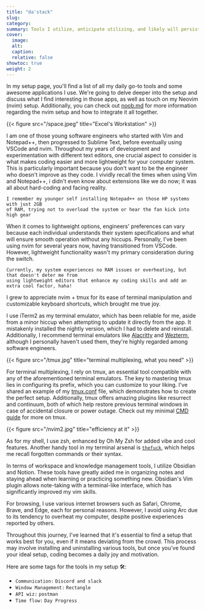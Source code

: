 ```yaml
---
title: "da'stack"
slug:
category:
summary: Tools I utilize, anticipate utilizing, and likely will persist in utilizing
cover:
  image:
  alt:
  caption:
  relative: false
showtoc: true
weight: 2
---
```


In my setup page, you'll find a list of all my daily go-to tools and some awesome applications I use. We're going to delve deeper into the setup and discuss what I find interesting in those apps, as well as touch on my Neovim (nvim) setup. Additionally, you can check out [noob.md](/journal/regarding_nvim/) for more information regarding the nvim setup and how to integrate it all together.


{{< figure src="/space.jpeg" title="Excel's Workstation"  >}}

I am one of those young software engineers who started with Vim and Notepad++, then progressed to Sublime Text, before eventually using VSCode and nvim. Throughout my years of development and experimentation with different text editors, one crucial aspect to consider is what makes coding easier and more lightweight for your computer system. This is particularly important because you don't want to be the engineer who doesn't improve as they code. I vividly recall the times when using Vim and Notepad++, i didn't even know about extensions like we do now; it was all about hard-coding and facing reality.  
```
I remember my younger self installing Notepad++ on those HP systems with just 2GB 
of RAM, trying not to overload the system or hear the fan kick into high gear
```
When it comes to lightweight options, engineers' preferences can vary because each individual understands their system specifications and what will ensure smooth operation without any hiccups. Personally, I've been using nvim for several years now, having transitioned from VSCode. However, lightweight functionality wasn't my primary consideration during the switch.

```
Currently, my system experiences no RAM issues or overheating, but that doesn't deter me from 
using lightweight editors that enhance my coding skills and add an extra cool factor, haha!
```
I grew to appreciate nvim + tmux for its ease of terminal manipulation and customizable keyboard shortcuts, which brought me true joy.

I use iTerm2 as my terminal emulator, which has been reliable for me, aside from a minor hiccup when attempting to update it directly from the app. It mistakenly installed the nightly version, which I had to delete and reinstall. Additionally, I recommend terminal emulators like [Alacritty](https://alacritty.org) and [Wezterm](https://wezfurlong.org/wezterm/index.html), although I personally haven't used them, they're highly regarded among software engineers.

{{< figure src="/tmux.jpg" title="terminal multiplexing, what you need"  >}}

For terminal multiplexing, I rely on tmux, an essential tool compatible with any of the aforementioned terminal emulators. The key to mastering tmux lies in configuring its prefix, which you can customize to your liking. I've shared an example of my [tmux.conf](https://github.com/Dudeiebot/dotall/blob/master/config/.tmux.conf) file, which demonstrates how to create the perfect setup. Additionally, tmux offers amazing plugins like resurrect and continuum, both of which help restore previous terminal windows in case of accidental closure or power outage. Check out my minimal [CMD guide](https://github.com/Dudeiebot/dotall/blob/master/noob.md) for more on tmux.

{{< figure src="/nvim2.jpg" title="efficiency at it"  >}}

As for my shell, I use zsh, enhanced by Oh My Zsh for added vibe and cool features. Another handy tool in my terminal arsenal is [`thefuck`](https://github.com/nvbn/thefuck), which helps me recall forgotten commands or their syntax.

In terms of workspace and knowledge management tools, I utilize Obsidian and Notion. These tools have greatly aided me in organizing notes and staying ahead when learning or practicing something new. Obsidian's Vim plugin allows note-taking with a terminal-like interface, which has significantly improved my vim skills.

For browsing, I use various internet browsers such as Safari, Chrome, Brave, and Edge, each for personal reasons. However, I avoid using Arc due to its tendency to overheat my computer, despite positive experiences reported by others.

Throughout this journey, I've learned that it's essential to find a setup that works best for you, even if it means deviating from the crowd. This process may involve installing and uninstalling various tools, but once you've found your ideal setup, coding becomes a daily joy and motivation.

Here are some tags for the tools in my setup 🛠️:
- `Communication:` `Discord and slack`
- `Window Management:` `Rectangle`
- `API wiz:` `postman`
- `Time flow:` `Day Progress`
